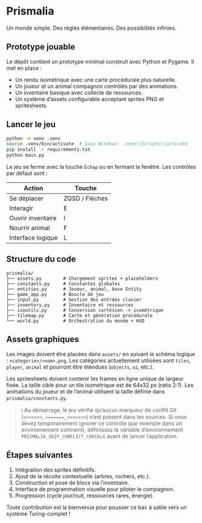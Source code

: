 # Prismalia

Un monde simple. Des règles élémentaires. Des possibilités infinies.

## Prototype jouable

Le dépôt contient un prototype minimal construit avec Python et Pygame.
Il met en place :

- Un rendu isométrique avec une carte procédurale plus naturelle.
- Un joueur et un animal compagnon contrôlés par des animations.
- Un inventaire basique avec collecte de ressources.
- Un système d’assets configurable acceptant sprites PNG et spritesheets.

## Lancer le jeu

```bash
python -m venv .venv
source .venv/bin/activate  # Sous Windows: .venv\\Scripts\\activate
pip install -r requirements.txt
python main.py
```

Le jeu se ferme avec la touche `Échap` ou en fermant la fenêtre. Les contrôles
par défaut sont :

| Action            | Touche |
|-------------------|--------|
| Se déplacer       | ZQSD / Flèches |
| Interagir         | E |
| Ouvrir inventaire | I |
| Nourrir animal    | F |
| Interface logique | L |

## Structure du code

```
prismalia/
├── assets.py        # Chargement sprites + placeholders
├── constants.py     # Constantes globales
├── entities.py      # Joueur, animal, base Entity
├── game_app.py      # Boucle de jeu
├── input.py         # Gestion des entrées clavier
├── inventory.py     # Inventaire et ressources
├── isoutils.py      # Conversion cartésien -> isométrique
├── tilemap.py       # Carte et génération procédurale
└── world.py         # Orchestration du monde + HUD
```

## Assets graphiques

Les images doivent être placées dans `assets/` en suivant le schéma logique :
`<categorie>/<nom>.png`. Les catégories actuellement utilisées sont `tiles`,
`player`, `animal` et pourront être étendues (`objects`, `ui`, etc.).

Les spritesheets doivent contenir les frames en ligne unique de largeur fixée.
La taille cible pour un tile isométrique est de 64x32 px (ratio 2:1). Les
animations du joueur et de l’animal utilisent la taille définie dans
`prismalia/constants.py`.

> ℹ️ Au démarrage, le jeu vérifie qu’aucun marqueur de conflit Git
(`<<<<<<<`, `=======`, `>>>>>>>`) n’est présent dans les sources. Si vous devez
temporairement ignorer ce contrôle (par exemple dans un environnement
contraint), définissez la variable d’environnement
`PRISMALIA_SKIP_CONFLICT_CHECK=1` avant de lancer l’application.

## Étapes suivantes

1. Intégration des sprites définitifs.
2. Ajout de la récolte contextuelle (arbres, rochers, etc.).
3. Construction et pose de blocs via l’inventaire.
4. Interface de programmation visuelle pour piloter le compagnon.
5. Progression (cycle jour/nuit, ressources rares, énergie).

Toute contribution est la bienvenue pour pousser ce bac à sable vers un système
Turing-complet !
